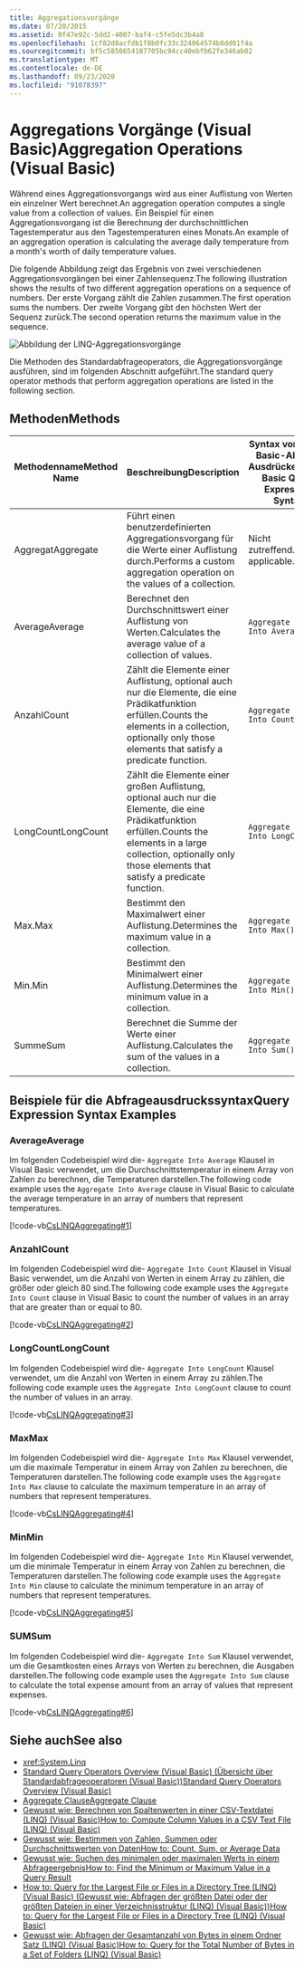 ```yaml
---
title: Aggregationsvorgänge
ms.date: 07/20/2015
ms.assetid: 0f47e92c-5dd2-4007-baf4-c5fe5dc3b4a8
ms.openlocfilehash: 1cf82d8acfdb1f8b0fc33c324064574b0dd01f4a
ms.sourcegitcommit: bf5c5850654187705bc94cc40ebfb62fe346ab02
ms.translationtype: MT
ms.contentlocale: de-DE
ms.lasthandoff: 09/23/2020
ms.locfileid: "91078397"
---
```

# <a name="aggregation-operations-visual-basic"></a><span data-ttu-id="4d46f-102">Aggregations Vorgänge (Visual Basic)</span><span class="sxs-lookup"><span data-stu-id="4d46f-102">Aggregation Operations (Visual Basic)</span></span>

<span data-ttu-id="4d46f-103">Während eines Aggregationsvorgangs wird aus einer Auflistung von Werten ein einzelner Wert berechnet.</span><span class="sxs-lookup"><span data-stu-id="4d46f-103">An aggregation operation computes a single value from a collection of values.</span></span> <span data-ttu-id="4d46f-104">Ein Beispiel für einen Aggregationsvorgang ist die Berechnung der durchschnittlichen Tagestemperatur aus den Tagestemperaturen eines Monats.</span><span class="sxs-lookup"><span data-stu-id="4d46f-104">An example of an aggregation operation is calculating the average daily temperature from a month's worth of daily temperature values.</span></span>  
  
 <span data-ttu-id="4d46f-105">Die folgende Abbildung zeigt das Ergebnis von zwei verschiedenen Aggregationsvorgängen bei einer Zahlensequenz.</span><span class="sxs-lookup"><span data-stu-id="4d46f-105">The following illustration shows the results of two different aggregation operations on a sequence of numbers.</span></span> <span data-ttu-id="4d46f-106">Der erste Vorgang zählt die Zahlen zusammen.</span><span class="sxs-lookup"><span data-stu-id="4d46f-106">The first operation sums the numbers.</span></span> <span data-ttu-id="4d46f-107">Der zweite Vorgang gibt den höchsten Wert der Sequenz zurück.</span><span class="sxs-lookup"><span data-stu-id="4d46f-107">The second operation returns the maximum value in the sequence.</span></span>  
  
 ![Abbildung der LINQ-Aggregationsvorgänge](./media/aggregation-operations/linq-aggregation-operations.png)  
  
 <span data-ttu-id="4d46f-109">Die Methoden des Standardabfrageoperators, die Aggregationsvorgänge ausführen, sind im folgenden Abschnitt aufgeführt.</span><span class="sxs-lookup"><span data-stu-id="4d46f-109">The standard query operator methods that perform aggregation operations are listed in the following section.</span></span>  
  
## <a name="methods"></a><span data-ttu-id="4d46f-110">Methoden</span><span class="sxs-lookup"><span data-stu-id="4d46f-110">Methods</span></span>  
  
|<span data-ttu-id="4d46f-111">Methodenname</span><span class="sxs-lookup"><span data-stu-id="4d46f-111">Method Name</span></span>|<span data-ttu-id="4d46f-112">Beschreibung</span><span class="sxs-lookup"><span data-stu-id="4d46f-112">Description</span></span>|<span data-ttu-id="4d46f-113">Syntax von Visual Basic-Abfrage Ausdrücken</span><span class="sxs-lookup"><span data-stu-id="4d46f-113">Visual Basic Query Expression Syntax</span></span>|<span data-ttu-id="4d46f-114">Weitere Informationen</span><span class="sxs-lookup"><span data-stu-id="4d46f-114">More Information</span></span>|  
|-----------------|-----------------|------------------------------------------|----------------------|  
|<span data-ttu-id="4d46f-115">Aggregat</span><span class="sxs-lookup"><span data-stu-id="4d46f-115">Aggregate</span></span>|<span data-ttu-id="4d46f-116">Führt einen benutzerdefinierten Aggregationsvorgang für die Werte einer Auflistung durch.</span><span class="sxs-lookup"><span data-stu-id="4d46f-116">Performs a custom aggregation operation on the values of a collection.</span></span>|<span data-ttu-id="4d46f-117">Nicht zutreffend.</span><span class="sxs-lookup"><span data-stu-id="4d46f-117">Not applicable.</span></span>|<xref:System.Linq.Enumerable.Aggregate%2A?displayProperty=nameWithType><br /><br /> <xref:System.Linq.Queryable.Aggregate%2A?displayProperty=nameWithType>|  
|<span data-ttu-id="4d46f-118">Average</span><span class="sxs-lookup"><span data-stu-id="4d46f-118">Average</span></span>|<span data-ttu-id="4d46f-119">Berechnet den Durchschnittswert einer Auflistung von Werten.</span><span class="sxs-lookup"><span data-stu-id="4d46f-119">Calculates the average value of a collection of values.</span></span>|`Aggregate … In … Into Average()`|<xref:System.Linq.Enumerable.Average%2A?displayProperty=nameWithType><br /><br /> <xref:System.Linq.Queryable.Average%2A?displayProperty=nameWithType>|  
|<span data-ttu-id="4d46f-120">Anzahl</span><span class="sxs-lookup"><span data-stu-id="4d46f-120">Count</span></span>|<span data-ttu-id="4d46f-121">Zählt die Elemente einer Auflistung, optional auch nur die Elemente, die eine Prädikatfunktion erfüllen.</span><span class="sxs-lookup"><span data-stu-id="4d46f-121">Counts the elements in a collection, optionally only those elements that satisfy a predicate function.</span></span>|`Aggregate … In … Into Count()`|<xref:System.Linq.Enumerable.Count%2A?displayProperty=nameWithType><br /><br /> <xref:System.Linq.Queryable.Count%2A?displayProperty=nameWithType>|  
|<span data-ttu-id="4d46f-122">LongCount</span><span class="sxs-lookup"><span data-stu-id="4d46f-122">LongCount</span></span>|<span data-ttu-id="4d46f-123">Zählt die Elemente einer großen Auflistung, optional auch nur die Elemente, die eine Prädikatfunktion erfüllen.</span><span class="sxs-lookup"><span data-stu-id="4d46f-123">Counts the elements in a large collection, optionally only those elements that satisfy a predicate function.</span></span>|`Aggregate … In … Into LongCount()`|<xref:System.Linq.Enumerable.LongCount%2A?displayProperty=nameWithType><br /><br /> <xref:System.Linq.Queryable.LongCount%2A?displayProperty=nameWithType>|  
|<span data-ttu-id="4d46f-124">Max.</span><span class="sxs-lookup"><span data-stu-id="4d46f-124">Max</span></span>|<span data-ttu-id="4d46f-125">Bestimmt den Maximalwert einer Auflistung.</span><span class="sxs-lookup"><span data-stu-id="4d46f-125">Determines the maximum value in a collection.</span></span>|`Aggregate … In … Into Max()`|<xref:System.Linq.Enumerable.Max%2A?displayProperty=nameWithType><br /><br /> <xref:System.Linq.Queryable.Max%2A?displayProperty=nameWithType>|  
|<span data-ttu-id="4d46f-126">Min.</span><span class="sxs-lookup"><span data-stu-id="4d46f-126">Min</span></span>|<span data-ttu-id="4d46f-127">Bestimmt den Minimalwert einer Auflistung.</span><span class="sxs-lookup"><span data-stu-id="4d46f-127">Determines the minimum value in a collection.</span></span>|`Aggregate … In … Into Min()`|<xref:System.Linq.Enumerable.Min%2A?displayProperty=nameWithType><br /><br /> <xref:System.Linq.Queryable.Min%2A?displayProperty=nameWithType>|  
|<span data-ttu-id="4d46f-128">Summe</span><span class="sxs-lookup"><span data-stu-id="4d46f-128">Sum</span></span>|<span data-ttu-id="4d46f-129">Berechnet die Summe der Werte einer Auflistung.</span><span class="sxs-lookup"><span data-stu-id="4d46f-129">Calculates the sum of the values in a collection.</span></span>|`Aggregate … In … Into Sum()`|<xref:System.Linq.Enumerable.Sum%2A?displayProperty=nameWithType><br /><br /> <xref:System.Linq.Queryable.Sum%2A?displayProperty=nameWithType>|  
  
## <a name="query-expression-syntax-examples"></a><span data-ttu-id="4d46f-130">Beispiele für die Abfrageausdruckssyntax</span><span class="sxs-lookup"><span data-stu-id="4d46f-130">Query Expression Syntax Examples</span></span>  
  
### <a name="average"></a><span data-ttu-id="4d46f-131">Average</span><span class="sxs-lookup"><span data-stu-id="4d46f-131">Average</span></span>  

 <span data-ttu-id="4d46f-132">Im folgenden Codebeispiel wird die- `Aggregate Into Average` Klausel in Visual Basic verwendet, um die Durchschnittstemperatur in einem Array von Zahlen zu berechnen, die Temperaturen darstellen.</span><span class="sxs-lookup"><span data-stu-id="4d46f-132">The following code example uses the `Aggregate Into Average` clause in Visual Basic to calculate the average temperature in an array of numbers that represent temperatures.</span></span>  
  
 [!code-vb[CsLINQAggregating#1](~/samples/snippets/visualbasic/VS_Snippets_VBCSharp/CsLINQAggregating/VB/Aggregating.vb#1)]  
  
### <a name="count"></a><span data-ttu-id="4d46f-133">Anzahl</span><span class="sxs-lookup"><span data-stu-id="4d46f-133">Count</span></span>  

 <span data-ttu-id="4d46f-134">Im folgenden Codebeispiel wird die- `Aggregate Into Count` Klausel in Visual Basic verwendet, um die Anzahl von Werten in einem Array zu zählen, die größer oder gleich 80 sind.</span><span class="sxs-lookup"><span data-stu-id="4d46f-134">The following code example uses the `Aggregate Into Count` clause in Visual Basic to count the number of values in an array that are greater than or equal to 80.</span></span>  
  
 [!code-vb[CsLINQAggregating#2](~/samples/snippets/visualbasic/VS_Snippets_VBCSharp/CsLINQAggregating/VB/Aggregating.vb#2)]  
  
### <a name="longcount"></a><span data-ttu-id="4d46f-135">LongCount</span><span class="sxs-lookup"><span data-stu-id="4d46f-135">LongCount</span></span>  

 <span data-ttu-id="4d46f-136">Im folgenden Codebeispiel wird die- `Aggregate Into LongCount` Klausel verwendet, um die Anzahl von Werten in einem Array zu zählen.</span><span class="sxs-lookup"><span data-stu-id="4d46f-136">The following code example uses the `Aggregate Into LongCount` clause to count the number of values in an array.</span></span>  
  
 [!code-vb[CsLINQAggregating#3](~/samples/snippets/visualbasic/VS_Snippets_VBCSharp/CsLINQAggregating/VB/Aggregating.vb#3)]  
  
### <a name="max"></a><span data-ttu-id="4d46f-137">Max</span><span class="sxs-lookup"><span data-stu-id="4d46f-137">Max</span></span>  

 <span data-ttu-id="4d46f-138">Im folgenden Codebeispiel wird die- `Aggregate Into Max` Klausel verwendet, um die maximale Temperatur in einem Array von Zahlen zu berechnen, die Temperaturen darstellen.</span><span class="sxs-lookup"><span data-stu-id="4d46f-138">The following code example uses the `Aggregate Into Max` clause  to calculate the maximum temperature in an array of numbers that represent temperatures.</span></span>  
  
 [!code-vb[CsLINQAggregating#4](~/samples/snippets/visualbasic/VS_Snippets_VBCSharp/CsLINQAggregating/VB/Aggregating.vb#4)]  
  
### <a name="min"></a><span data-ttu-id="4d46f-139">Min</span><span class="sxs-lookup"><span data-stu-id="4d46f-139">Min</span></span>  

 <span data-ttu-id="4d46f-140">Im folgenden Codebeispiel wird die- `Aggregate Into Min` Klausel verwendet, um die minimale Temperatur in einem Array von Zahlen zu berechnen, die Temperaturen darstellen.</span><span class="sxs-lookup"><span data-stu-id="4d46f-140">The following code example uses the `Aggregate Into Min` clause  to calculate the minimum temperature in an array of numbers that represent temperatures.</span></span>  
  
 [!code-vb[CsLINQAggregating#5](~/samples/snippets/visualbasic/VS_Snippets_VBCSharp/CsLINQAggregating/VB/Aggregating.vb#5)]  
  
### <a name="sum"></a><span data-ttu-id="4d46f-141">SUM</span><span class="sxs-lookup"><span data-stu-id="4d46f-141">Sum</span></span>  

 <span data-ttu-id="4d46f-142">Im folgenden Codebeispiel wird die- `Aggregate Into Sum` Klausel verwendet, um die Gesamtkosten eines Arrays von Werten zu berechnen, die Ausgaben darstellen.</span><span class="sxs-lookup"><span data-stu-id="4d46f-142">The following code example uses the `Aggregate Into Sum` clause  to calculate the total expense amount from an array of values that represent expenses.</span></span>  
  
 [!code-vb[CsLINQAggregating#6](~/samples/snippets/visualbasic/VS_Snippets_VBCSharp/CsLINQAggregating/VB/Aggregating.vb#6)]  
  
## <a name="see-also"></a><span data-ttu-id="4d46f-143">Siehe auch</span><span class="sxs-lookup"><span data-stu-id="4d46f-143">See also</span></span>

- <xref:System.Linq>
- [<span data-ttu-id="4d46f-144">Standard Query Operators Overview (Visual Basic) (Übersicht über Standardabfrageoperatoren (Visual Basic))</span><span class="sxs-lookup"><span data-stu-id="4d46f-144">Standard Query Operators Overview (Visual Basic)</span></span>](standard-query-operators-overview.md)
- [<span data-ttu-id="4d46f-145">Aggregate Clause</span><span class="sxs-lookup"><span data-stu-id="4d46f-145">Aggregate Clause</span></span>](../../../language-reference/queries/aggregate-clause.md)
- [<span data-ttu-id="4d46f-146">Gewusst wie: Berechnen von Spaltenwerten in einer CSV-Textdatei (LINQ) (Visual Basic)</span><span class="sxs-lookup"><span data-stu-id="4d46f-146">How to: Compute Column Values in a CSV Text File (LINQ) (Visual Basic)</span></span>](how-to-compute-column-values-in-a-csv-text-file-linq.md)
- [<span data-ttu-id="4d46f-147">Gewusst wie: Bestimmen von Zahlen, Summen oder Durchschnittswerten von Daten</span><span class="sxs-lookup"><span data-stu-id="4d46f-147">How to: Count, Sum, or Average Data</span></span>](../../language-features/linq/how-to-count-sum-or-average-data-by-using-linq.md)
- [<span data-ttu-id="4d46f-148">Gewusst wie: Suchen des minimalen oder maximalen Werts in einem Abfrageergebnis</span><span class="sxs-lookup"><span data-stu-id="4d46f-148">How to: Find the Minimum or Maximum Value in a Query Result</span></span>](../../language-features/linq/how-to-find-the-minimum-or-maximum-value-in-a-query-result.md)
- [<span data-ttu-id="4d46f-149">How to: Query for the Largest File or Files in a Directory Tree (LINQ) (Visual Basic) (Gewusst wie: Abfragen der größten Datei oder der größten Dateien in einer Verzeichnisstruktur (LINQ) (Visual Basic))</span><span class="sxs-lookup"><span data-stu-id="4d46f-149">How to: Query for the Largest File or Files in a Directory Tree (LINQ) (Visual Basic)</span></span>](how-to-query-for-the-largest-file-or-files-in-a-directory-tree.md)
- [<span data-ttu-id="4d46f-150">Gewusst wie: Abfragen der Gesamtanzahl von Bytes in einem Ordner Satz (LINQ) (Visual Basic)</span><span class="sxs-lookup"><span data-stu-id="4d46f-150">How to: Query for the Total Number of Bytes in a Set of Folders (LINQ) (Visual Basic)</span></span>](how-to-query-for-the-total-number-of-bytes-in-a-set-of-folders.md)
